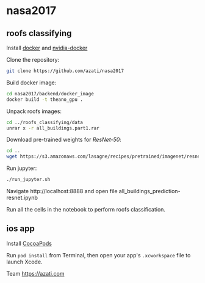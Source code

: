 # nasa2017

## roofs classifying

Install [docker](https://docs.docker.com/engine/installation/linux/ubuntu/#install-docker) and [nvidia-docker](https://github.com/NVIDIA/nvidia-docker)

Clone the repository:
```sh
git clone https://github.com/azati/nasa2017
```

Build docker image:
```sh
cd nasa2017/backend/docker_image
docker build -t theano_gpu .
```

Unpack roofs images:
```sh
cd ../roofs_classifying/data
unrar x -r all_buildings.part1.rar
```

Download pre-trained weights for *ResNet-50*:
```sh
cd ..
wget https://s3.amazonaws.com/lasagne/recipes/pretrained/imagenet/resnet50.pkl
```

Run jupyter:
```sh
./run_jupyter.sh
```

Navigate http://localhost:8888 and open file all_buildings_prediction-resnet.ipynb

Run all the cells in the notebook to perform roofs classification.

## ios app

Install [CocoaPods](http://cocoapods.org)

Run `pod install` from Terminal, then open your app's `.xcworkspace` file to launch Xcode.

Team https://azati.com 
